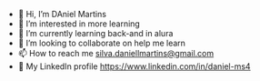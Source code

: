 - 👋 Hi, I’m DAniel Martins
- 👀 I’m interested in more learning
- 🌱 I’m currently learning back-and in alura
- 💞️ I’m looking to collaborate on help me learn
- 📫 How to reach me silva.daniellmartins@gmail.com
- 💌 My LinkedIn profile https://www.linkedin.com/in/daniel-ms4
<!---
Dacovaa/Dacovaa is a ✨ special ✨ repository because its `README.md` (this file) appears on your GitHub profile.
You can click the Preview link to take a look at your changes.
--->

